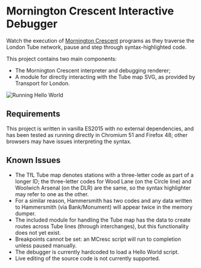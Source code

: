 # Mornington Crescent Interactive Debugger

Watch the execution of [Mornington Crescent](https://esolangs.org/wiki/Mornington_Crescent) programs as they traverse the London Tube network, pause and step through syntax-highlighted code.

This project contains two main components:

- The Mornington Crescent interpreter and debugging renderer;
- A module for directly interacting with the Tube map SVG, as provided by Transport for London.

![Running Hello World](http://i.imgur.com/hzypjwh.gif)

## Requirements

This project is written in vanilla ES2015 with no external dependencies, and has been tested as running directly in Chromium 51 and Firefox 48; other browsers may have issues interpreting the syntax.

## Known Issues

- The TfL Tube map denotes stations with a three-letter code as part of a longer ID; the three-letter codes for Wood Lane (on the Circle line) and Woolwich Arsenal (on the DLR) are the same, so the syntax highlighter may refer to one as the other.
- For a similar reason, Hammersmith has two codes and any data written to Hammersmith (via Bank/Monument) will appear twice in the memory dumper.
- The included module for handling the Tube map has the data to create routes across Tube lines (through interchanges), but this functionality does not yet exist.
- Breakpoints cannot be set: an MCresc script will run to completion unless paused manually.
- The debugger is currently hardcoded to load a Hello World script.
- Live editing of the source code is not currently supported.

